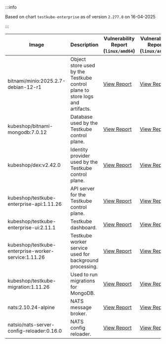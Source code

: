 :::info

Based on chart `testkube-enterprise` as of version `2.277.0` on 16-04-2025

:::

| Image | Description | Vulnerability Report (`linux/amd64`) | Vulnerability Report (`linux/arm64`) | Docker Image |
|-------|-------------|----------------------------------------|----------------------------------------|--------------|
| bitnami/minio:2025.2.7-debian-12-r1 | Object store used by the Testkube control plane to store logs and artifacts. | [View Report](./minio-2025.2.7-debian-12-r1_linux_amd64.md) | [View Report](./minio-2025.2.7-debian-12-r1_linux_arm64.md) | [View Image](https://hub.docker.com/layers/bitnami/minio/2025.2.7-debian-12-r1/images/sha256-6200cedfbe0d340913f74f16f93dcd203ec89702c7f120abf45b4bbbea3689cf?context=explore) |
| kubeshop/bitnami-mongodb:7.0.12 | Database used by the Testkube control plane. | [View Report](./bitnami-mongodb-7.0.12_linux_amd64.md) | [View Report](./bitnami-mongodb-7.0.12_linux_arm64.md) | [View Image](https://hub.docker.com/layers/kubeshop/bitnami-mongodb/7.0.12/images/sha256-43aa0e5c2e3eff47a9d82ab89e3d0bdde515b9b64628d328a18342e1facba8aa?context=explore) |
| kubeshop/dex:v2.42.0 | Identity provider used by the Testkube control plane. | [View Report](./dex-v2.42.0_linux_amd64.md) | [View Report](./dex-v2.42.0_linux_arm64.md) | [View Image](https://hub.docker.com/layers/kubeshop/dex/v2.42.0/images/sha256-10dc393947e2d04dd8c0972ccf405e6f47aba0b694af059c94aa9d249d69ae1b?context=explore) |
| kubeshop/testkube-enterprise-api:1.11.26 | API server for the Testkube control plane. | [View Report](./testkube-enterprise-api-1.11.26_linux_amd64.md) | [View Report](./testkube-enterprise-api-1.11.26_linux_arm64.md) | [View Image](https://hub.docker.com/layers/kubeshop/testkube-enterprise-api/1.11.26/images/sha256-8b60eb82a0858f412c16636aae3fc6cd210a91a0f79363ee272eefcdebf2f708?context=explore) |
| kubeshop/testkube-enterprise-ui:2.11.1 | Testkube dashboard. | [View Report](./testkube-enterprise-ui-2.11.1_linux_amd64.md) | [View Report](./testkube-enterprise-ui-2.11.1_linux_arm64.md) | [View Image](https://hub.docker.com/layers/kubeshop/testkube-enterprise-ui/2.11.1/images/sha256-9cc8654d9716803791e25f5f45025db3f3312462c714e7707111b5d6ee20ee73?context=explore) |
| kubeshop/testkube-enterprise-worker-service:1.11.26 | Testkube worker service used for background processing. | [View Report](./testkube-enterprise-worker-service-1.11.26_linux_amd64.md) | [View Report](./testkube-enterprise-worker-service-1.11.26_linux_arm64.md) | [View Image](https://hub.docker.com/layers/kubeshop/testkube-enterprise-worker-service/1.11.26/images/sha256-52b07c797656b89312b160b2b80f84a451e17047cb682729019894cd6797fc1a?context=explore) |
| kubeshop/testkube-migration:1.11.26 | Used to run migrations for MongoDB. | [View Report](./testkube-migration-1.11.26_linux_amd64.md) | [View Report](./testkube-migration-1.11.26_linux_arm64.md) | [View Image](https://hub.docker.com/layers/kubeshop/testkube-migration/1.11.26/images/sha256-af21621c65797fc01bebe68afe2f44d156ffa52dcea8be6b43667e7afef3559a?context=explore) |
| nats:2.10.24-alpine | NATS message broker. | [View Report](./nats-2.10.24-alpine_linux_amd64.md) | [View Report](./nats-2.10.24-alpine_linux_arm64.md) | [View Image](https://hub.docker.com/layers/library/nats/2.10.24-alpine/images/sha256-d13ec5ce79a02e1be937820dd36db611e25bd0c08cd9947fa9a5d52a56bf91fc?context=explore) |
| natsio/nats-server-config-reloader:0.16.0 | NATS config reloader. | [View Report](./nats-server-config-reloader-0.16.0_linux_amd64.md) | [View Report](./nats-server-config-reloader-0.16.0_linux_arm64.md) | [View Image](https://hub.docker.com/layers/natsio/nats-server-config-reloader/0.16.0/images/sha256-6e1f185d0f39fdf6032872bd20f1ce134d4e18c923d55f7cf93d40afcf6a8ffe?context=explore) |
